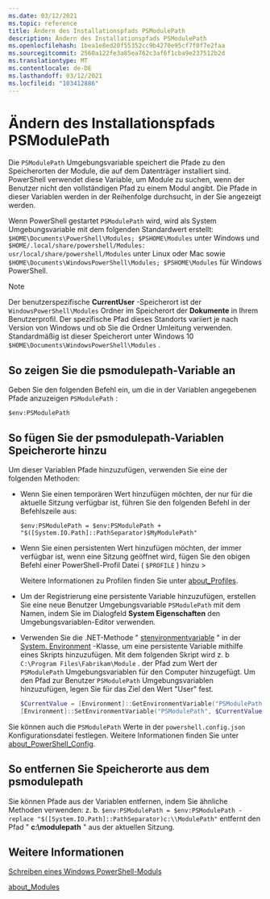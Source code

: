 ```yaml
---
ms.date: 03/12/2021
ms.topic: reference
title: Ändern des Installationspfads PSModulePath
description: Ändern des Installationspfads PSModulePath
ms.openlocfilehash: 1bea1e8ed20f55352cc9b4270e95cf7f0f7e2faa
ms.sourcegitcommit: 2560a122fe3a85ea762c3af6f1cba9e237512b2d
ms.translationtype: MT
ms.contentlocale: de-DE
ms.lasthandoff: 03/12/2021
ms.locfileid: "103412886"
---
```

# <a name="modifying-the-psmodulepath-installation-path"></a>Ändern des Installationspfads PSModulePath

Die `PSModulePath` Umgebungsvariable speichert die Pfade zu den Speicherorten der Module, die auf dem Datenträger installiert sind. PowerShell verwendet diese Variable, um Module zu suchen, wenn der Benutzer nicht den vollständigen Pfad zu einem Modul angibt. Die Pfade in dieser Variablen werden in der Reihenfolge durchsucht, in der Sie angezeigt werden.

Wenn PowerShell gestartet `PSModulePath` wird, wird als System Umgebungsvariable mit dem folgenden Standardwert erstellt: `$HOME\Documents\PowerShell\Modules; $PSHOME\Modules` unter Windows und `$HOME/.local/share/powershell/Modules: usr/local/share/powershell/Modules` unter Linux oder Mac sowie `$HOME\Documents\WindowsPowerShell\Modules; $PSHOME\Modules` für Windows PowerShell.

> [!NOTE]
> Der benutzerspezifische **CurrentUser** -Speicherort ist der `WindowsPowerShell\Modules` Ordner im Speicherort der **Dokumente** in Ihrem Benutzerprofil. Der spezifische Pfad dieses Standorts variiert je nach Version von Windows und ob Sie die Ordner Umleitung verwenden. Standardmäßig ist dieser Speicherort unter Windows 10 `$HOME\Documents\WindowsPowerShell\Modules` .

## <a name="to-view-the-psmodulepath-variable"></a>So zeigen Sie die psmodulepath-Variable an

Geben Sie den folgenden Befehl ein, um die in der Variablen angegebenen Pfade anzuzeigen `PSModulePath` :

`$env:PSModulePath`

## <a name="to-add-locations-to-the-psmodulepath-variable"></a>So fügen Sie der psmodulepath-Variablen Speicherorte hinzu

Um dieser Variablen Pfade hinzuzufügen, verwenden Sie eine der folgenden Methoden:

- Wenn Sie einen temporären Wert hinzufügen möchten, der nur für die aktuelle Sitzung verfügbar ist, führen Sie den folgenden Befehl in der Befehlszeile aus:

  `$env:PSModulePath = $env:PSModulePath + "$([System.IO.Path]::PathSeparator)$MyModulePath"`

- Wenn Sie einen persistenten Wert hinzufügen möchten, der immer verfügbar ist, wenn eine Sitzung geöffnet wird, fügen Sie den obigen Befehl einer PowerShell-Profil Datei ( `$PROFILE` ) hinzu >

  Weitere Informationen zu Profilen finden Sie unter [about_Profiles](/powershell/module/microsoft.powershell.core/about/about_profiles).

- Um der Registrierung eine persistente Variable hinzuzufügen, erstellen Sie eine neue Benutzer Umgebungsvariable `PSModulePath` mit dem Namen, indem Sie im Dialogfeld **System Eigenschaften** den Umgebungsvariablen-Editor verwenden.

- Verwenden Sie die .NET-Methode " [stenvironmentvariable](/dotnet/api/system.environment.setenvironmentvariable) " in der [System. Environment](/dotnet/api/system.environment) -Klasse, um eine persistente Variable mithilfe eines Skripts hinzuzufügen. Mit dem folgenden Skript wird z. b `C:\Program Files\Fabrikam\Module` . der Pfad zum Wert der `PSModulePath` Umgebungsvariablen für den Computer hinzugefügt. Um den Pfad zur Benutzer `PSModulePath` Umgebungsvariablen hinzuzufügen, legen Sie für das Ziel den Wert "User" fest.

  ```powershell
  $CurrentValue = [Environment]::GetEnvironmentVariable("PSModulePath", "Machine")
  [Environment]::SetEnvironmentVariable("PSModulePath", $CurrentValue + [System.IO.Path]::PathSeparator + "C:\Program Files\Fabrikam\Modules", "Machine")

  ```

Sie können auch die `PSModulePath` Werte in der `powershell.config.json` Konfigurationsdatei festlegen. Weitere Informationen finden Sie unter [about_PowerShell_Config](/powershell/module/microsoft.powershell.core/about/about_powershell_config#psmodulepath).

## <a name="to-remove-locations-from-the-psmodulepath"></a>So entfernen Sie Speicherorte aus dem psmodulepath

Sie können Pfade aus der Variablen entfernen, indem Sie ähnliche Methoden verwenden: z. b. `$env:PSModulePath = $env:PSModulePath -replace "$([System.IO.Path]::PathSeparator)c:\\ModulePath"`
entfernt den Pfad " **c:\modulepath** " aus der aktuellen Sitzung.

## <a name="see-also"></a>Weitere Informationen

[Schreiben eines Windows PowerShell-Moduls](./writing-a-windows-powershell-module.md)

[about_Modules](/powershell/module/microsoft.powershell.core/about/about_modules)
